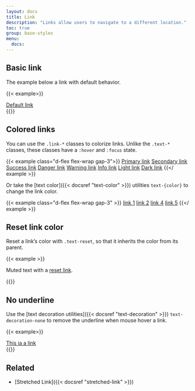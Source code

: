 ```yaml
---
layout: docs
title: Link
description: "Links allow users to navigate to a different location."
toc: true
group: base-styles
menu:
  docs:
---
```


## Basic link

The example below a link with default behavior.

{{< example>}}
<div class="d-flex flex-column">
  <a href="#">Default link</a>
</div>
{{</ example >}}

## Colored links

You can use the `.link-*` classes to colorize links. Unlike the `.text-*` classes, these classes have a `:hover` and `:focus` state.

{{< example class="d-flex flex-wrap gap-3">}}
<a href="#" class="link-primary">Primary link</a>
<a href="#" class="link-secondary">Secondary link</a>
<a href="#" class="link-success">Success link</a>
<a href="#" class="link-danger">Danger link</a>
<a href="#" class="link-warning">Warning link</a>
<a href="#" class="link-info">Info link</a>
<a href="#" class="link-light">Light link</a>
<a href="#" class="link-dark">Dark link</a>
{{</ example >}}

Or take the [text color]({{< docsref "text-color" >}}) utilities `text-{color}` to change the link color.

{{< example class="d-flex flex-wrap gap-3" >}}
<a href="#" class="text-neutral-500">link 1</a>
<a href="#" class="text-yellow-300">link 2</a>
<a href="#" class="text-red-500">link 4</a>
<a href="#" class="text-tea-400">link 5</a>
{{</ example >}}


## Reset link color

Reset a link’s color with `.text-reset`, so that it inherits the color from its parent.

{{< example >}}
<p class="text-muted">
  Muted text with a <a href="#" class="text-reset">reset link</a>.
</p>
{{</ example >}}

## No underline 

Use the [text decoration utilities]({{< docsref "text-decoration" >}}) `text-decoration-none` to remove the underline when mouse hover a link.

{{< example>}}
<div class="d-flex flex-column">
  <a href="#" class="text-decoration-none">This ia a link</a>
</div>
{{</ example >}}

## Related

- [Stretched Link]({{< docsref "stretched-link" >}})